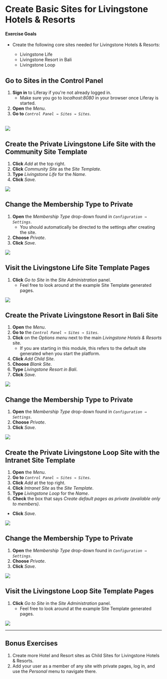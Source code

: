 # Create Basic Sites for Livingstone Hotels & Resorts

<div class="ahead">
<h4>Exercise Goals</h4>
<ul>
    <li>Create the following core sites needed for Livingstone Hotels & Resorts:</li>
    <ul>
        <li>Livingstone Life</li>
        <li>Livingstone Resort in Bali</li>
        <li>Livingstone Loop</li>
    </ul>
</ul>
</div>

## Go to Sites in the Control Panel

1. **Sign in** to Liferay if you're not already logged in.
    * Make sure you go to _localhost:8080_ in your browser once Liferay is started.
2. **Open** the _Menu_.
3. **Go to** _`Control Panel → Sites → Sites`_.

<br />

<img src="../images/sites-in-control-panel.png" style="max-height: 100%">

## Create the Private Livingstone Life Site with the Community Site Template

1. **Click** _Add_ at the top right.
2. **Click** _Community Site_ as the _Site Template_.
3. **Type** _Livingstone Life_ for the _Name_.
4. **Click** _Save._

<img src="../images/livingstone-life-site.png" style="max-width: 100%">

## Change the Membership Type to Private

1. **Open** the _Membership Type_ drop-down found in _`Configuration → Settings`_.
    * You should automatically be directed to the settings after creating the site.
2. **Choose** _Private_.
3. **Click** _Save_.

<img src="../images/membership-changed.png" style="max-height: 100%">

## Visit the Livingstone Life Site Template Pages

1. **Click** _Go to Site_ in the _Site Administration_ panel.
    * Feel free to look around at the example Site Template generated pages.

<img src="../images/community-site-temp-example.png" style="max-width: 60%">

## Create the Private Livingstone Resort in Bali Site

1. **Open** the _Menu_.
2. **Go to** the _`Control Panel → Sites → Sites`_.
3. **Click** on the _Options menu_ next to the main _Livingstone Hotels & Resorts_ site.
    * If you are starting in this module, this refers to the default site generated when you start the platform.
4. **Click** _Add Child Site_.
5. **Choose** _Blank Site_.
6. **Type** _Livingstone Resort in Bali_.
7. **Click** _Save_.

<img src="../images/livingstone-bali.png" style="max-width: 100%">

## Change the Membership Type to Private

1. **Open** the _Membership Type_ drop-down found in _`Configuration → Settings`_.
2. **Choose** _Private_.
3. **Click** _Save_.

<img src="../images/membership-changed.png" style="max-height: 100%">

## Create the Private Livingstone Loop Site with the Intranet Site Template

1. **Open** the _Menu_.
2. **Go to** _`Control Panel → Sites → Sites`_.
3. **Click** _Add_ at the top right.
4. **Click** _Intranet Site_ as the _Site Template_.
5. **Type** _Livingstone Loop_ for the _Name_.
6. **Check** the box that says _Create default pages as private (available only to members)_.
* **Click** _Save_.

<img src="../images/livingstone-loop-creation.png" style="max-width: 100%">

## Change the Membership Type to Private

1. **Open** the _Membership Type_ drop-down found in _`Configuration → Settings`_.
2. **Choose** _Private_.
3. **Click** _Save_.

<img src="../images/membership-changed.png" style="max-height: 100%">

## Visit the Livingstone Loop Site Template Pages

1. **Click** _Go to Site_ in the _Site Administration_ panel.
    * Feel free to look around at the example Site Template generated pages.

<img src="../images/livingstone-loop-intranet.png" style="max-height: 30%">

---

## Bonus Exercises

1. Create more Hotel and Resort sites as Child Sites for Livingstone Hotels & Resorts.
2. Add your user as a member of any site with private pages, log in, and use the _Personal_ menu to navigate there.
